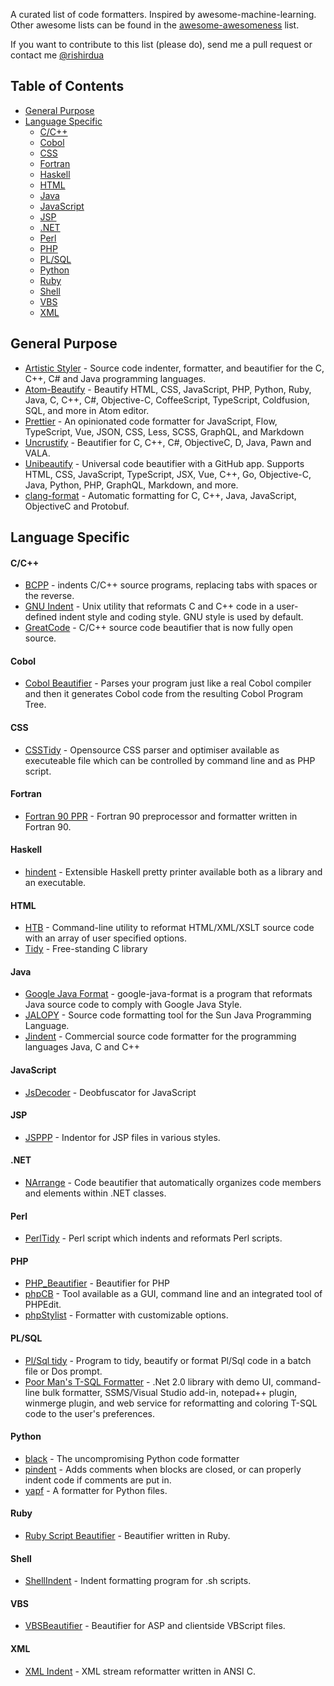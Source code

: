 A curated list of code formatters. Inspired by awesome-machine-learning.
Other awesome lists can be found in the [awesome-awesomeness](https://github.com/bayandin/awesome-awesomeness) list.

If you want to contribute to this list (please do), send me a pull request or contact me [@rishirdua](https://www.twitter.com/rishirdua)


## Table of Contents

<!-- MarkdownTOC depth=4 -->
- [General Purpose](#general-purpose)
- [Language Specific](#language-specific)
  - [C/C++](#cc)
  - [Cobol](#cobol)
  - [CSS](#css)
  - [Fortran](#fortran)
  - [Haskell](#haskell)
  - [HTML](#html)
  - [Java](#java)
  - [JavaScript](#javascript)
  - [JSP](#jsp)
  - [.NET](#net)
  - [Perl](#perl)
  - [PHP](#php)
  - [PL/SQL](#plsql)
  - [Python](#python)
  - [Ruby](#ruby)
  - [Shell](#shell)
  - [VBS](#vbs)
  - [XML](#xml)

<!-- /MarkdownTOC -->

## General Purpose

* [Artistic Styler](http://astyle.sourceforge.net/) - Source code indenter, formatter, and beautifier for the C, C++, C# and Java programming languages.
* [Atom-Beautify](https://atom.io/packages/atom-beautify) - Beautify HTML, CSS, JavaScript, PHP, Python, Ruby, Java, C, C++, C#, Objective-C, CoffeeScript, TypeScript, Coldfusion, SQL, and more in Atom editor.
* [Prettier](https://prettier.io/) - An opinionated code formatter for JavaScript, Flow, TypeScript, Vue, JSON, CSS, Less, SCSS, GraphQL, and Markdown
* [Uncrustify](http://uncrustify.sourceforge.net/) - Beautifier for C, C++, C#, ObjectiveC, D, Java, Pawn and VALA.
* [Unibeautify](https://unibeautify.com/) - Universal code beautifier with a GitHub app. Supports HTML, CSS, JavaScript, TypeScript, JSX, Vue, C++, Go, Objective-C, Java, Python, PHP, GraphQL, Markdown, and more.
* [clang-format](http://clang.llvm.org/docs/ClangFormat.html) - Automatic formatting for C, C++, Java, JavaScript, ObjectiveC and Protobuf.

## Language Specific

#### C/C++

* [BCPP](http://invisible-island.net/bcpp/) - indents C/C++ source programs, replacing tabs with spaces or the reverse.
* [GNU Indent](http://www.gnu.org/software/indent/) -  Unix utility that reformats C and C++ code in a user-defined indent style and coding style. GNU style is used by default.
* [GreatCode](http://sourceforge.net/projects/gcgreatcode/) - C/C++ source code beautifier that is now fully open source.

#### Cobol

* [Cobol Beautifier](http://www.siber.com/sct/tools/cbl-beau.html) - Parses your program just like a real Cobol compiler and then it generates Cobol code from the resulting Cobol Program Tree.

#### CSS

* [CSSTidy](http://csstidy.sourceforge.net/) - Opensource CSS parser and optimiser available as executeable file which can be controlled by command line and as PHP script.

#### Fortran

* [Fortran 90 PPR](ftp://ftp.ifremer.fr/ifremer/fortran90/) - Fortran 90 preprocessor and formatter written in Fortran 90.

#### Haskell

* [hindent](https://github.com/chrisdone/hindent) - Extensible Haskell pretty printer available both as a library and an executable.

#### HTML

* [HTB](http://www.digital-mines.com/htb/) - Command-line utility to reformat HTML/XML/XSLT source code with an array of user specified options.
* [Tidy](http://tidy.sourceforge.net/) - Free-standing C library

#### Java

* [Google Java Format](https://github.com/google/google-java-format) - google-java-format is a program that reformats Java source code to comply with Google Java Style.
* [JALOPY](http://notzippy.github.io/JALOPY2-MAIN/) - Source code formatting tool for the Sun Java Programming Language.
* [Jindent](http://www.jindent.com/) - Commercial source code formatter for the programming languages Java, C and C++

#### JavaScript

* [JsDecoder](http://bdgn.net/JsDecoder.html) -  Deobfuscator for JavaScript

#### JSP

* [JSPPP](http://jsppp.sourceforge.net/) - Indentor for JSP files in various styles.

#### .NET

* [NArrange](http://www.narrange.net/) - Code beautifier that automatically organizes code members and elements within .NET classes.

#### Perl

* [PerlTidy](http://perltidy.sourceforge.net/) -  Perl script which indents and reformats Perl scripts.

#### PHP

* [PHP_Beautifier](http://pear.php.net/package/PHP_Beautifier) - Beautifier for PHP
* [phpCB](http://www.waterproof.fr/products/phpCodeBeautifier/) - Tool available as a GUI, command line and an integrated tool of PHPEdit.
* [phpStylist](http://sourceforge.net/projects/phpstylist/) - Formatter with customizable options.

#### PL/SQL

* [Pl/Sql tidy](http://psti.equinoxbase.com/) - Program to tidy, beautify or format Pl/Sql code in a batch file or Dos prompt.
* [Poor Man's T-SQL Formatter](http://architectshack.com/PoorMansTSqlFormatter.ashx) - .Net 2.0 library with demo UI, command-line bulk formatter, SSMS/Visual Studio add-in, notepad++ plugin, winmerge plugin, and web service for reformatting and coloring T-SQL code to the user's preferences.

#### Python

* [black](https://github.com/ambv/black) - The uncompromising Python code formatter 
* [pindent](http://svn.python.org/projects/python/trunk/Tools/scripts/pindent.py) - Adds comments when blocks are closed, or can properly indent code if comments are put in.
* [yapf](https://github.com/google/yapf) - A formatter for Python files.

#### Ruby

* [Ruby Script Beautifier](http://www.arachnoid.com/ruby/rubyBeautifier.html) - Beautifier written in Ruby.

#### Shell

* [ShellIndent](http://www.bolthole.com/AWK.html) - Indent formatting program for .sh scripts.

#### VBS

* [VBSBeautifier](http://www.daansystems.com/vbsbeaut/) - Beautifier for ASP and clientside VBScript files.

#### XML

* [XML Indent](http://xmlindent.sourceforge.net/) - XML stream reformatter written in ANSI C.
